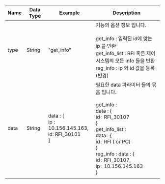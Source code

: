 | Name | Data Type | Example                                  | Description                              |
| ---- | --------- | ---------------------------------------- | ---------------------------------------- |
| type | String    | "get_info"                               | 기능의 옵션 정보 입니다. <br><br> get_info : 입력된 id에 맞는 ip 를 반환<br>get_info_list : RFI 혹은 제어시스템의 모든 info 들을 반환 <br>reg_info : ip 와 id 값을 등록(변경) |
| data | String    | data : [<br> ip : 10.156.145.163,<br> id: RFI_30101<br>] | 필요한 data 파라미터 들의 묶음 입니다. <br> <br>get_info :  <br> data : { <br> id : RFI_30107 <br> } <br> get_info_list : <br> data : { <br> id : RFI ( or PC) <br> }<br> reg_info : data : { <br> id : RFI_30107, <br> ip : 10.156.145.163  <br>} |
|      |           |                                          |                                          |